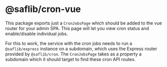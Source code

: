 # @saflib/cron-vue

This package exports just a `CronJobsPage` which should be added to the vue router
for your admin SPA. This page will let you view cron status and enable/disable
individual jobs.

For this to work, the service with the cron jobs needs to run a `@saflib/express`
instance on a subdomain, which uses the Express router provided by `@saflib/cron`.
The `CronJobsPage` takes as a property a subdomain which it should target to find
these cron API routes.